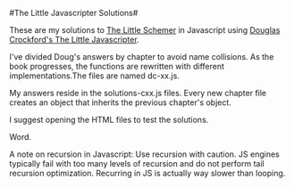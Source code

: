 #The Little Javascripter Solutions#

These are my solutions to [The Little Schemer](http://www.ccs.neu.edu/home/matthias/BTLS/) in Javascript using [Douglas Crockford's The Little Javascripter](http://javascript.crockford.com/little.html).

I've divided Doug's answers by chapter to avoid name collisions. As the book progresses, the functions are rewritten with different implementations.The files are named dc-xx.js.

My answers reside in the solutions-cxx.js files. Every new chapter file creates an object that inherits the previous chapter's object.

I suggest opening the HTML files to test the solutions.

Word.

A note on recursion in Javascript:
Use recursion with caution. JS engines typically fail with too many levels of recursion and do not perform tail recursion optimization. Recurring in JS is actually way slower than looping.
